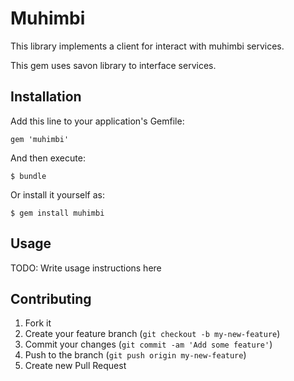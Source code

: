 # Muhimbi

This library implements a client for interact with muhimbi services.

This gem uses savon library to interface services.

## Installation

Add this line to your application's Gemfile:

    gem 'muhimbi'

And then execute:

    $ bundle

Or install it yourself as:

    $ gem install muhimbi

## Usage

TODO: Write usage instructions here

## Contributing

1. Fork it
2. Create your feature branch (`git checkout -b my-new-feature`)
3. Commit your changes (`git commit -am 'Add some feature'`)
4. Push to the branch (`git push origin my-new-feature`)
5. Create new Pull Request
